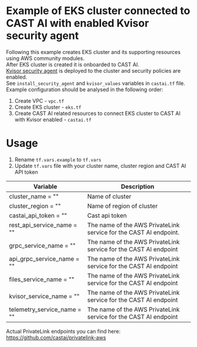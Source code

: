 # Example of EKS cluster connected to CAST AI with enabled Kvisor security agent
Following this example creates EKS cluster and its supporting resources using AWS community modules.\
After EKS cluster is created it is onboarded to CAST AI.\
[Kvisor security agent](https://docs.cast.ai/docs/kvisor) is deployed to the cluster and security policies are enabled.\
See `install_security_agent` and `kvisor_values` variables in `castai.tf` file.\
Example configuration should be analysed in the following order:
1. Create VPC - `vpc.tf`
2. Create EKS cluster - `eks.tf`
3. Create CAST AI related resources to connect EKS cluster to CAST AI with Kvisor enabled - `castai.tf`

# Usage
1. Rename `tf.vars.example` to `tf.vars`
2. Update `tf.vars` file with your cluster name, cluster region and CAST AI API token

| Variable | Description |
| --- | --- |
| cluster_name                = "" | Name of cluster |
| cluster_region              = "" | Name of region of cluster |
| castai_api_token            = "" | Cast api token |
| rest_api_service_name   = "" | The name of the AWS PrivateLink service for the CAST AI endpoint. |
| grpc_service_name       = "" | The name of the AWS PrivateLink service for the CAST AI endpoint |
| api_grpc_service_name   = "" | The name of the AWS PrivateLink service for the CAST AI endpoint |
| files_service_name      = "" | The name of the AWS PrivateLink service for the CAST AI endpoint |
| kvisor_service_name     = "" | The name of the AWS PrivateLink service for the CAST AI endpoint |
| telemetry_service_name  = "" | The name of the AWS PrivateLink service for the CAST AI endpoint |

Actual PrivateLink endpoints you can find here: https://github.com/castai/privatelink-aws

